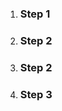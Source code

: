 <ol class="flex items-center">
  <li class="relative mb-6 w-full">
    <div class="flex items-center">
      <Indicator
        size="xl"
        class="z-10 shrink-0 bg-primary-200 ring-0 ring-white sm:ring-8 dark:bg-primary-900 dark:ring-gray-900"
      >
        <CheckCircleSolid
          class="h-6 w-6 text-primary-600 dark:text-primary-300"
        />
      </Indicator>
      <div class="flex h-0.5 w-full bg-gray-200 dark:bg-gray-700"></div>
    </div>
    <div class="mt-3">
      <h3 class="font-medium text-gray-900 dark:text-white">Step 1</h3>
    </div>
  </li>
  <li class="relative mb-6 w-full">
    <div class="flex items-center">
      <Indicator
        size="xl"
        class="z-10 shrink-0 bg-primary-200 ring-0 ring-white sm:ring-8 dark:bg-primary-900 dark:ring-gray-900"
      >
        <CheckCircleSolid
          class="h-6 w-6 text-primary-600 dark:text-primary-300"
        />
      </Indicator>
      <div class="flex h-0.5 w-full bg-gray-200 dark:bg-gray-700"></div>
    </div>
    <div class="mt-3">
      <h3 class="font-medium text-gray-900 dark:text-white">Step 2</h3>
    </div>
  </li>
  <li class="relative mb-6 w-full">
    <div class="flex items-center">
      <Indicator
        size="xl"
        class="z-10 shrink-0 bg-primary-200 ring-0 ring-white sm:ring-8 dark:bg-primary-900 dark:ring-gray-900"
      >
        <CheckCircleSolid
          class="h-6 w-6 text-primary-600 dark:text-primary-300"
        />
      </Indicator>
      <div class="flex h-0.5 w-full bg-gray-200 dark:bg-gray-700"></div>
    </div>
    <div class="mt-3">
      <h3 class="font-medium text-gray-900 dark:text-white">Step 2</h3>
    </div>
  </li>
  <li class="relative mb-6 w-full">
    <div class="flex items-center">
      <Indicator
        size="xl"
        color="blue"
        class="z-10 shrink-0 ring-0 ring-white sm:ring-8 dark:bg-gray-700 dark:ring-gray-900"
      >
        <CheckCircleSolid class="h-6 w-6 text-gray-800 dark:text-gray-300" />
      </Indicator>
    </div>
    <div class="mt-3">
      <h3 class="font-medium text-gray-900 dark:text-white">Step 3</h3>
    </div>
  </li>
</ol>